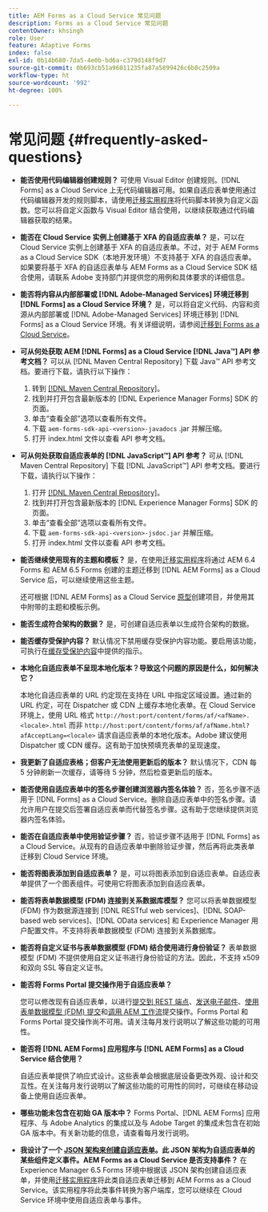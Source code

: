 ```yaml
---
title: AEM Forms as a Cloud Service 常见问题
description: Forms as a Cloud Service 常见问题
contentOwner: khsingh
role: User
feature: Adaptive Forms
index: false
exl-id: 0b14b680-7da5-4e0b-bd6a-c379d148f9d7
source-git-commit: 0b693cb51a96011235fa87a5899426c6b0c2509a
workflow-type: ht
source-wordcount: '992'
ht-degree: 100%

---
```


# 常见问题 {#frequently-asked-questions}

* **能否使用代码编辑器创建规则？**
可使用 Visual Editor 创建规则。[!DNL Forms] as a Cloud Service 上无代码编辑器可用。如果自适应表单使用通过代码编辑器开发的规则脚本，请使用[迁移实用程序](migrate-to-forms-as-a-cloud-service.md)将代码脚本转换为自定义函数。您可以将自定义函数与 Visual Editor 结合使用，以继续获取通过代码编辑器获取的结果。

* **能否在 Cloud Service 实例上创建基于 XFA 的自适应表单？**
是，可以在 Cloud Service 实例上创建基于 XFA 的自适应表单。不过，对于 AEM Forms as a Cloud Service SDK（本地开发环境）不支持基于 XFA 的自适应表单。如果要将基于 XFA 的自适应表单与 AEM Forms as a Cloud Service SDK 结合使用，请联系 Adobe 支持部门并提供您的用例和具体要求的详细信息。

<!-- * **Can I use an XDP as a Document of Record (DoR) template? Is Forms Designer included in AEM Forms as a Cloud Service license?** 

  Yes, you can use an XDP as a Document of Record template on Cloud Service instances. However, support to use XDP as a Document of Record template is not available for AEM Forms as a Cloud Service SDK (Local development environment). -->

* **能否将内容从内部部署或 [!DNL Adobe-Managed Services] 环境迁移到 [!DNL Forms] as a Cloud Service 环境？**
是，可以将自定义代码、内容和资源从内部部署或 [!DNL Adobe-Managed Services] 环境迁移到 [!DNL Forms] as a Cloud Service 环境。有关详细说明，请参阅[迁移到 Forms as a Cloud Service](migrate-to-forms-as-a-cloud-service.md)。

<!-- You can use package manager or Experience Manager UI to [export and import Forms and related assets](import-export-forms-templates.md), use the migration utility to make your existing assets compatible with [!DNL Forms] as a Cloud Service, use the [Best Practices Analyzer](https://experienceleague.adobe.com/docs/experience-manager-cloud-service/moving/cloud-migration/best-practices-analyzer/overview-best-practices-analyzer.html?lang=en#best-practices-analyzer) tool to find the features and APIs that require changes and updated before migration, and use the [Content Transfer Tools](https://docs.adobe.com/content/help/en/experience-manager-cloud-service/moving/home.html) to move your custom code without refactoring it. -->

* **可从何处获取 AEM [!DNL Forms] as a Cloud Service [!DNL Java™] API 参考文档？**
可以从 [!DNL Maven Central Repository] 下载 Java™ API 参考文档。要进行下载，请执行以下操作：
   1. 转到 [[!DNL Maven Central Repository]](https://mvnrepository.com/artifact/com.adobe.aem/aem-forms-sdk-api)。
   1. 找到并打开包含最新版本的 [!DNL Experience Manager Forms] SDK 的页面。
   1. 单击“查看全部”选项以查看所有文件。
   1. 下载 `aem-forms-sdk-api-<version>-javadocs` .jar 并解压缩。
   1. 打开 index.html 文件以查看 API 参考文档。

* **可从何处获取自适应表单的 [!DNL JavaScript™] API 参考？**
可从 [!DNL  Maven Central Repository] 下载 [!DNL JavaScript™] API 参考文档。要进行下载，请执行以下操作：
   1. 打开 [[!DNL Maven Central Repository]](https://mvnrepository.com/artifact/com.adobe.aem/aem-forms-sdk-api)。
   1. 找到并打开包含最新版本的 [!DNL Experience Manager Forms] SDK 的页面。
   1. 单击“查看全部”选项以查看所有文件。
   1. 下载 `aem-forms-sdk-api-<version>-jsdoc.jar` 并解压缩。
   1. 打开 index.html 文件以查看 API 参考文档。

* **能否继续使用现有的主题和模板？**
是，在使用[迁移实用程序](migrate-to-forms-as-a-cloud-service.md)将通过 AEM 6.4 Forms 和 AEM 6.5 Forms 创建的主题迁移到 [!DNL AEM Forms] as a Cloud Service 后，可以继续使用这些主题。

  还可根据 [!DNL AEM Forms] as a Cloud Service [原型](setup-local-development-environment.md#forms-cloud-service-local-development-environment)创建项目，并使用其中附带的主题和模板示例。

* **能否生成符合架构的数据？**
是，可创建自适应表单以生成符合架构的数据。

<!-- * **Can I pass custom parameters to the prefill service?**
Custom parameters are planned for an upcoming release. -->

* **能否缓存受保护内容？**
默认情况下禁用缓存受保护内容功能。要启用该功能，可执行在[缓存受保护内容](https://experienceleague.adobe.com/docs/experience-manager-dispatcher/using/configuring/permissions-cache.html?lang=zh-Hans)中提供的指示。

* **本地化自适应表单不呈现本地化版本？导致这个问题的原因是什么，如何解决它？**

  本地化自适应表单的 URL 约定现在支持在 URL 中指定区域设置。通过新的 URL 约定，可在 Dispatcher 或 CDN 上缓存本地化表单。在 Cloud Service 环境上，使用 URL 格式 `http://host:port/content/forms/af/<afName>.<locale>.html` 而非 `http://host:port/content/forms/af/afName.html?afAcceptLang=<locale>` 请求自适应表单的本地化版本。Adobe 建议使用 Dispatcher 或 CDN 缓存。这有助于加快预填充表单的呈现速度。

* **我更新了自适应表格；但客户无法使用更新后的版本？**
默认情况下，CDN 每 5 分钟刷新一次缓存，请等待 5 分钟，然后检查更新后的版本。

* **能否使用自适应表单中的签名步骤创建浏览器内签名体验？**
否，签名步骤不适用于 [!DNL Forms] as a Cloud Service。删除自适应表单中的签名步骤。请允许用户在提交后签署自适应表单而代替签名步骤。这有助于您继续提供浏览器内签名体验。

* **能否在自适应表单中使用验证步骤？**
否，验证步骤不适用于 [!DNL Forms] as a Cloud Service。从现有的自适应表单中删除验证步骤，然后再将此类表单迁移到 Cloud Service 环境。

* **能否将图表添加到自适应表单？**
是，可以将图表添加到自适应表单。自适应表单提供了一个图表组件。可使用它将图表添加到自适应表单。

* **能否将表单数据模型 (FDM) 连接到关系数据库模型？**
您可以将表单数据模型 (FDM) 作为数据源连接到 [!DNL RESTful web services]、[!DNL SOAP-based web services]、[!DNL OData services] 和 Experience Manager 用户配置文件。不支持将表单数据模型 (FDM) 连接到关系数据库。

* **能否将自定义证书与表单数据模型 (FDM) 结合使用进行身份验证？**
表单数据模型 (FDM) 不提供使用自定义证书进行身份验证的方法。因此，不支持 x509 和双向 SSL 等自定义证书。

* **能否将 Forms Portal 提交操作用于自适应表单？**

  您可以修改现有自适应表单，以进行[提交到 REST 端点](configuring-submit-actions.md#submit-to-rest-endpoint)、[发送电子邮件](configuring-submit-actions.md#send-email)、[使用表单数据模型 (FDM) 提交](configuring-submit-actions.md#submit-using-form-data-model)和[调用 AEM 工作流](configuring-submit-actions.md#invoke-an-aem-workflow)提交操作。Forms Portal 和 Forms Portal 提交操作尚不可用。请关注每月发行说明以了解这些功能的可用性。

* **能否将 [!DNL AEM Forms] 应用程序与 [!DNL AEM Forms] as a Cloud Service 结合使用？**

  自适应表单提供了响应式设计。这些表单会根据底层设备更改外观、设计和交互性。在关注每月发行说明以了解这些功能的可用性的同时，可继续在移动设备上使用自适应表单。

* **哪些功能未包含在初始 GA 版本中？**
Forms Portal、[!DNL AEM Forms] 应用程序、与 Adobe Analytics 的集成以及与 Adobe Target 的集成未包含在初始 GA 版本中。有关新功能的信息，请查看每月发行说明。

* **我设计了一个 [JSON 架构来创建自适应表单](adaptive-form-json-schema-form-model.md)。此 JSON 架构为自适应表单的某些组件定义事件。AEM Forms as a Cloud Service 是否支持事件？**
在 Experience Manager 6.5 Forms 环境中根据该 JSON 架构创建自适应表单，并使用[迁移实用程序](migrate-to-forms-as-a-cloud-service.md)将此类自适应表单迁移到 AEM Forms as a Cloud Service。该实用程序将此类事件转换为客户端库，您可以继续在 Cloud Service 环境中使用自适应表单与事件。

<!-- 

* **Is there any AEM Forms as a Cloud Service connector for Microsoft Power Automate?**

  Yes, Adobe provides an Adobe Experience Manager connector to access [Adobe Experience Manager Forms - Communication capabilities](https://experienceleague.adobe.com/docs/experience-manager-cloud-service/content/forms/using-communications/aem-forms-cloud-service-communications-introduction.html) through Microsoft Power Automate. You can create a PDF document that is based on a form design and XML form data or create PostScript (PS), Printer Command Language (PCL), Zebra Printing Language (ZPL) and other Printer Definition Language documents. 

  You can get started with Adobe Experience Manager easily with just a few steps:

  1. Generate the Service credentials: Use Adobe Experience Manager Developer Console to [generate](https://experienceleague.adobe.com/docs/experience-manager-learn/getting-started-with-aem-headless/authentication/service-credentials.html?#generate-service-credentials) the service credentials.  
  
  1. Setup your connection: Add your service credentials to the Adobe Experience Manager Connector. You can get crdential from service credential JSON and copy these credential details to your one-time connection setup:

    * AEM Server
    * Organization ID 
    * Client ID
    * Client Secret
    * Technical Account ID
    * Meta Scopes
    * Private Key - base64 encoded keys are accepted
    * Adobe IMS Host URL

    <br> 
    
    ![Use your Service Credential JSON for credential details](assets/forms-aem-pa-connector-connection.png)

    A sample Service Credential JSON file fields mapped to Adobe Experience Manager connector for Microsoft Power Automate.

    -->
